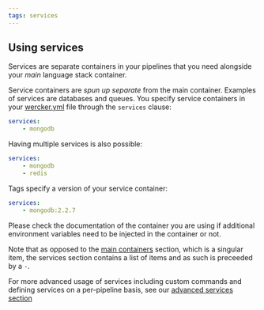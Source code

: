 ```yaml
---
tags: services
---
```


## Using services

Services are separate containers in your pipelines that you need
alongside your *main* language stack container.

Service containers are *spun up separate* from the main container.
Examples of services are databases and queues. You specify service
containers in your [wercker.yml](/docs/wercker-yml/creating-a-yml.html) file through the `services` clause:

```yaml
services:
    - mongodb
```

Having multiple services is also possible:

```yaml
services:
    - mongodb
    - redis
```

Tags specify a version of your service container:

```yaml
services:
    - mongodb:2.2.7
```

Please check the documentation of the container you are using if
additional environment variables need to be injected in the container or
not.

Note that as opposed to the [main containers](/learn/containers/using-containers.html) section, which is a singular item,
the services section contains a list of items and as such is preceeded by a `-`.

For more advanced usage of services including custom commands and defining
services on a per-pipeline basis, see our [advanced services section](/docs/services/advanced-services.html)